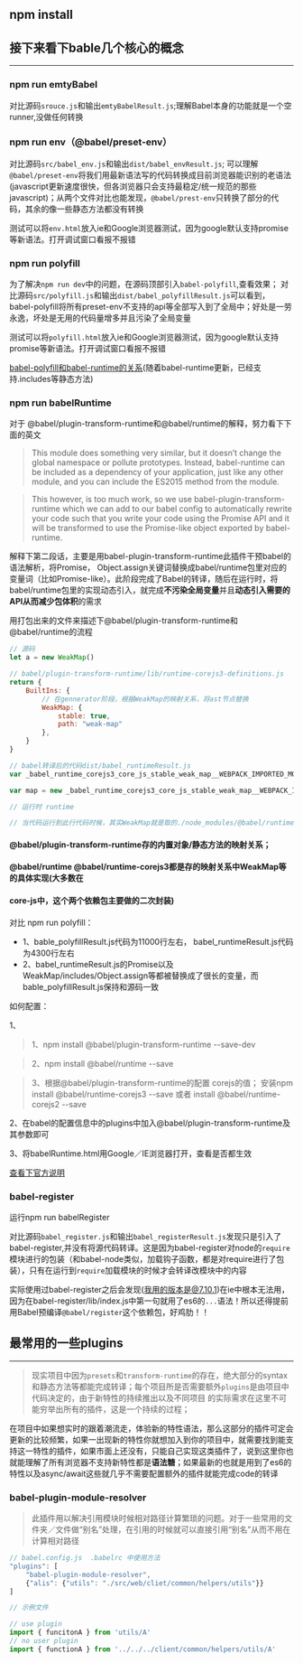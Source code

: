 ## npm install


## 接下来看下bable几个核心的概念
---
### npm run emtyBabel

对比源码`srouce.js`和输出`emtyBabelResult.js`;理解Babel本身的功能就是一个空runner,没做任何转换

### npm run env（@babel/preset-env）

对比源码`src/babel_env.js`和输出`dist/babel_envResult.js`; 可以理解`@babel/preset-env`将我们用最新语法写的代码转换成目前浏览器能识别的老语法(javascript更新速度很快，但各浏览器只会支持最稳定/统一规范的那些javascript)；从两个文件对比也能发现，`@babel/prest-env`只转换了部分的代码，其余的像一些静态方法都没有转换

测试可以将`env.html`放入ie和Google浏览器测试，因为google默认支持promise等新语法。打开调试窗口看报不报错

### npm run polyfill

为了解决`npm run dev`中的问题，在源码顶部引入`babel-polyfill`,查看效果；
对比源码`src/polyfill.js`和输出`dist/babel_polyfillResult.js`可以看到，babel-polyfill将所有preset-env不支持的api等全部写入到了全局中；好处是一劳永逸，坏处是无用的代码量增多并且污染了全局变量

测试可以将`polyfill.html`放入ie和Google浏览器测试，因为google默认支持promise等新语法。打开调试窗口看报不报错

[babel-polyfill和babel-runtime的关系](https://codersmind.com/babel-polyfill-babel-runtime-explained/)(随着babel-runtime更新，已经支持.includes等静态方法)

### npm run babelRuntime

对于 @babel/plugin-transform-runtime和@babel/runtime的解释，努力看下下面的英文
> This module does something very similar, but it doesn’t change the global 
> namespace or pollute prototypes. Instead, babel-runtime can be included as a 
> dependency of your application, just like any other module, and you can include 
> the ES2015 method from the module.

> This however, is too much work, so we use babel-plugin-transform-runtime which we
> can add to our babel config to automatically rewrite your code such that you write 
> your code using the Promise API and it will be transformed to use the Promise-like
> object exported by babel-runtime.

解释下第二段话，主要是用babel-plugin-transform-runtime此插件干预babel的语法解析，将Promise，
Object.assign关键词替换成babel/runtime包里对应的变量词（比如Promise-like）。此阶段完成了Babel的转译，随后在运行时，将babel/runtime包里的实现动态引入，就完成**不污染全局变量**并且**动态引入需要的API从而减少包体积**的需求

用打包出来的文件来描述下@babel/plugin-transform-runtime和@babel/runtime的流程
```js
// 源码
let a = new WeakMap()

// babel/plugin-transform-runtime/lib/runtime-corejs3-definitions.js
return {
    BuiltIns: {
        // 在gennerator阶段，根据WeakMap的映射关系，将ast节点替换
        WeakMap: { 
            stable: true,
            path: "weak-map"
        },
    }
}

// babel转译后的代码dist/babel_runtimeResult.js
var _babel_runtime_corejs3_core_js_stable_weak_map__WEBPACK_IMPORTED_MODULE_4__ = __webpack_require__(/*! @babel/runtime-corejs3/core-js-stable/weak-map */ "./node_modules/@babel/runtime-corejs3/core-js-stable/weak-map.js");

var map = new _babel_runtime_corejs3_core_js_stable_weak_map__WEBPACK_IMPORTED_MODULE_4___default.a();

// 运行时 runtime

// 当代码运行到此行代码时候，其实WeakMap就是取的./node_modules/@babel/runtime-corejs3/core-js-stable/weak-map.js中的实现

```

#### @babel/plugin-transform-runtime存的内置对象/静态方法的映射关系；
#### @babel/runtime @babel/runtime-corejs3都是存的映射关系中WeakMap等的具体实现(大多数在
#### core-js中，这个两个依赖包主要做的二次封装)

对比 npm run polyfill：
- 1、bable_polyfillResult.js代码为11000行左右， babel_runtimeResult.js代码为4300行左右
- 2、babel_runtimeResult.js的Promise以及WeakMap/includes/Object.assign等都被替换成了很长的变量，而bable_polyfillResult.js保持和源码一致

如何配置：

1、
> 1、npm install @babel/plugin-transform-runtime --save-dev

> 2、npm install @babel/runtime --save

> 3、根据@babel/plugin-transform-runtime的配置 corejs的值；
> 安装npm install @babel/runtime-corejs3 --save 或者 
> install @babel/runtime-corejs2 --save 

2、在babel的配置信息中的plugins中加入@babel/plugin-transform-runtime及其参数即可

3、将babelRuntime.html用Google／IE浏览器打开，查看是否都生效

[查看下官方说明](https://babeljs.io/docs/en/next/babel-plugin-transform-runtime.html)

### babel-register

运行npm run babelRegister

对比源码`babel_register.js`和输出`babel_registerResult.js`发现只是引入了babel-register,并没有将源代码转译。这是因为babel-register对node的`require`模块进行的包装（和babel-node类似，加载钩子函数，都是对require进行了包装），只有在运行到`require`加载模块的时候才会转译改模块中的内容

实际使用过babel-register之后会发现(我用的版本是@7.10.1)在ie中根本无法用，因为在babel-register/lib/index.js中第一句就用了es6的`...`语法！所以还得提前用Babel预编译`@babel/register`这个依赖包，好鸡肋！！


## 最常用的一些plugins
---

> 现实项目中因为`presets`和`transform-runtime`的存在，绝大部分的syntax和静态方法等都能完成转译；每个项目所是否需要额外`plugins`是由项目中代码决定的，由于新特性的持续推出以及不同项目
> 的实际需求在这里不可能穷举出所有的插件，这是一个持续的过程；

在项目中如果想实时的跟着潮流走，体验新的特性语法，那么这部分的插件可定会更新的比较频繁，如果一出现新的特性你就想加入到你的项目中，就需要找到能支持这一特性的插件，如果市面上还没有，只能自己实现这类插件了，说到这里你也就能理解了所有浏览器不支持新特性都是**语法糖**；如果最新的也就是用到了es6的特性以及async/await这些就几乎不需要配置额外的插件就能完成code的转译

### babel-plugin-module-resolver
> 此插件用以解决引用模块时候相对路径计算繁琐的问题。对于一些常用的文件夹／文件做“别名”处理，在引用的时候就可以直接引用“别名”从而不用在计算相对路径

```js
// babel.config.js  .babelrc 中使用方法
"plugins": [
    "babel-plugin-module-resolver",
    {"alis": {"utils": "./src/web/cliet/common/helpers/utils"}}
]

// 示例文件

// use plugin
import { funcitonA } from 'utils/A'
// no user plugin
import { functionA } from '../../../client/common/helpers/utils/A'
```